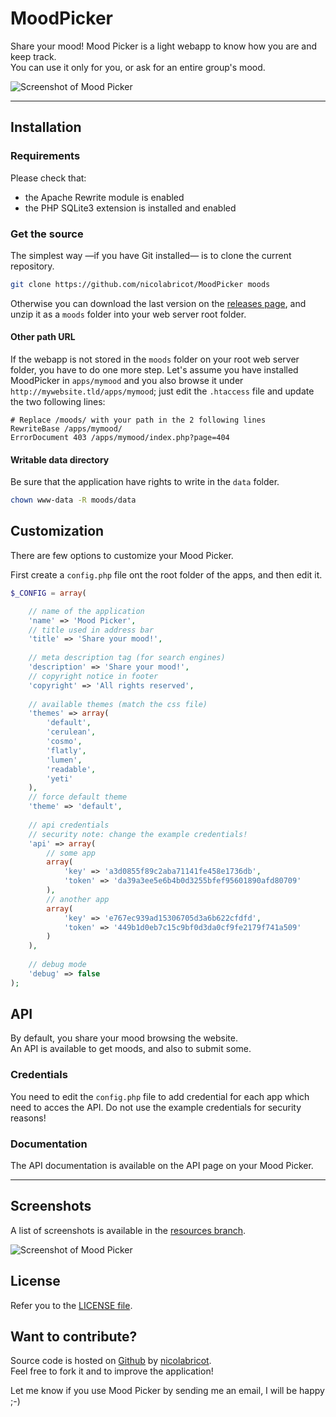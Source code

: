 # MoodPicker

Share your mood! Mood Picker is a light webapp to know how you are and keep track.  
You can use it only for you, or ask for an entire group's mood.

![Screenshot of Mood Picker](https://github.com/nicolabricot/MoodPicker/raw/master/moodpicker.png)

***

## Installation

### Requirements

Please check that:
* the Apache Rewrite module is enabled
* the PHP SQLite3 extension is installed and enabled

### Get the source

The simplest way —if you have Git installed— is to clone the current repository.

```sh
git clone https://github.com/nicolabricot/MoodPicker moods
```

Otherwise you can download the last version on the [releases page](https://github.com/nicolabricot/MoodPicker/releases), and unzip it as a `moods` folder into your web server root folder.



#### Other path URL

If the webapp is not stored in the `moods` folder on your root web server folder, you have to do one more step.
Let's assume you have installed MoodPicker in `apps/mymood` and you also browse it under `http://mywebsite.tld/apps/mymood`; just edit the `.htaccess` file and update the two following lines:
```
# Replace /moods/ with your path in the 2 following lines
RewriteBase /apps/mymood/
ErrorDocument 403 /apps/mymood/index.php?page=404
```

#### Writable data directory

Be sure that the application have rights to write in the `data` folder.

```sh
chown www-data -R moods/data
```

## Customization

There are few options to customize your Mood Picker.

First create a `config.php` file ont the root folder of the apps, and then edit it.


```php
$_CONFIG = array(

    // name of the application
    'name' => 'Mood Picker',
    // title used in address bar
    'title' => 'Share your mood!',
    
    // meta description tag (for search engines)
    'description' => 'Share your mood!',
    // copyright notice in footer
    'copyright' => 'All rights reserved',
    
    // available themes (match the css file)
    'themes' => array(
        'default',
        'cerulean',
        'cosmo',
        'flatly',
        'lumen',
        'readable',
        'yeti'
    ),
    // force default theme
    'theme' => 'default',
    
    // api credentials
    // security note: change the example credentials!
    'api' => array(
        // some app
        array(
            'key' => 'a3d0855f89c2aba71141fe458e1736db',
            'token' => 'da39a3ee5e6b4b0d3255bfef95601890afd80709'
        ),
        // another app
        array(
            'key' => 'e767ec939ad15306705d3a6b622cfdfd',
            'token' => '449b1d0eb7c15c9bf0d3da0cf9fe2179f741a509'
        )
    ),
    
    // debug mode
    'debug' => false
);
```

## API

By default, you share your mood browsing the website.  
An API is available to get moods, and also to submit some.

### Credentials

You need to edit the `config.php` file to add credential for each app which need to acces the API.
Do not use the example credentials for security reasons!

### Documentation

The API documentation is available on the API page on your Mood Picker.

***

## Screenshots

A list of screenshots is available in the [resources branch](https://github.com/nicolabricot/MoodPicker/blob/resources/screenshots/README.md).

![Screenshot of Mood Picker](https://github.com/nicolabricot/MoodPicker/raw/resources/screenshots/details-2013.png)

## License

Refer you to the [LICENSE file](https://github.com/nicolabricot/MoodPicker/blob/master/LICENSE).

## Want to contribute?

Source code is hosted on [Github](https://github.com/nicolabricot/MoodPicker) by [nicolabricot](http://nicolabricot.com).  
Feel free to fork it and to improve the application!

Let me know if you use Mood Picker by sending me an email, I will be happy ;-)
